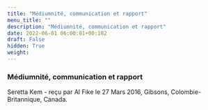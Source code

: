```yaml
---
title: "Médiumnité, communication et rapport"
menu_title: ""
description: "Médiumnité, communication et rapport"
date: 2022-06-01 06:00:01+00:182
draft: False
hidden: True
weight:
---
```

### Médiumnité, communication et rapport

Seretta Kem - reçu par Al Fike le 27 Mars 2016, Gibsons, Colombie-Britannique, Canada.



